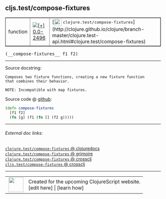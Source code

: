 ## cljs.test/compose-fixtures



 <table border="1">
<tr>
<td>function</td>
<td><a href="https://github.com/cljsinfo/cljs-api-docs/tree/0.0-2496"><img valign="middle" alt="[+] 0.0-2496" title="Added in 0.0-2496" src="https://img.shields.io/badge/+-0.0--2496-lightgrey.svg"></a> </td>
<td>
[<img height="24px" valign="middle" src="http://i.imgur.com/1GjPKvB.png"> <samp>clojure.test/compose-fixtures</samp>](http://clojure.github.io/clojure/branch-master/clojure.test-api.html#clojure.test/compose-fixtures)
</td>
</tr>
</table>


 <samp>
(__compose-fixtures__ f1 f2)<br>
</samp>

---





Source docstring:

```
Composes two fixture functions, creating a new fixture function
that combines their behavior.

NOTE: Incompatible with map fixtures.
```


Source code @ [github](https://github.com/clojure/clojurescript/blob/r3263/src/main/cljs/cljs/test.cljs#L477-L483):

```clj
(defn compose-fixtures
  [f1 f2]
  (fn [g] (f1 (fn [] (f2 g)))))
```

<!--
Repo - tag - source tree - lines:

 <pre>
clojurescript @ r3263
└── src
    └── main
        └── cljs
            └── cljs
                └── <ins>[test.cljs:477-483](https://github.com/clojure/clojurescript/blob/r3263/src/main/cljs/cljs/test.cljs#L477-L483)</ins>
</pre>

-->

---



###### External doc links:

[`clojure.test/compose-fixtures` @ clojuredocs](http://clojuredocs.org/clojure.test/compose-fixtures)<br>
[`clojure.test/compose-fixtures` @ grimoire](http://conj.io/store/v1/org.clojure/clojure/1.7.0-beta3/clj/clojure.test/compose-fixtures/)<br>
[`clojure.test/compose-fixtures` @ crossclj](http://crossclj.info/fun/clojure.test/compose-fixtures.html)<br>
[`cljs.test/compose-fixtures` @ crossclj](http://crossclj.info/fun/cljs.test.cljs/compose-fixtures.html)<br>

---

 <table>
<tr><td>
<img valign="middle" align="right" width="48px" src="http://i.imgur.com/Hi20huC.png">
</td><td>
Created for the upcoming ClojureScript website.<br>
[edit here] | [learn how]
</td></tr></table>

[edit here]:https://github.com/cljsinfo/cljs-api-docs/blob/master/cljsdoc/cljs.test_compose-fixtures.cljsdoc
[learn how]:https://github.com/cljsinfo/cljs-api-docs/wiki/cljsdoc-files

<!--

This information was too distracting to show to readers, but I'll leave it
commented here since it is helpful to:

- pretty-print the data used to generate this document
- and show how to retrieve that data



The API data for this symbol:

```clj
{:ns "cljs.test",
 :name "compose-fixtures",
 :signature ["[f1 f2]"],
 :history [["+" "0.0-2496"]],
 :type "function",
 :full-name-encode "cljs.test_compose-fixtures",
 :source {:code "(defn compose-fixtures\n  [f1 f2]\n  (fn [g] (f1 (fn [] (f2 g)))))",
          :title "Source code",
          :repo "clojurescript",
          :tag "r3263",
          :filename "src/main/cljs/cljs/test.cljs",
          :lines [477 483]},
 :full-name "cljs.test/compose-fixtures",
 :clj-symbol "clojure.test/compose-fixtures",
 :docstring "Composes two fixture functions, creating a new fixture function\nthat combines their behavior.\n\nNOTE: Incompatible with map fixtures."}

```

Retrieve the API data for this symbol:

```clj
;; from Clojure REPL
(require '[clojure.edn :as edn])
(-> (slurp "https://raw.githubusercontent.com/cljsinfo/cljs-api-docs/catalog/cljs-api.edn")
    (edn/read-string)
    (get-in [:symbols "cljs.test/compose-fixtures"]))
```

-->
